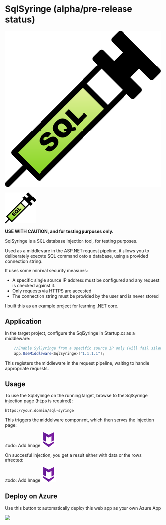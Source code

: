 # SqlSyringe (alpha/pre-release status)

![Icon](https://raw.githubusercontent.com/suterma/SqlSyringe/master/SqlSyringe/icon.svg)

<img src="https://raw.githubusercontent.com/suterma/SqlSyringe/master/SqlSyringe/icon.svg" alt="alt text" width="100" >

**USE WITH CAUTION, and for testing purposes only.**

SqlSyringe is a SQL database injection tool, for testing purposes. 

Used as a middleware in the ASP.NET request pipeline, it allows you to deliberately execute SQL command onto a database, using a provided connection string. 

It uses some minimal security measures:

  * A specific single source IP address must be configured and any request is checked against it.
  * Only requests via HTTPS are accepted
  * The connection string must be provided by the user and is never stored

I built this as an example project for learning .NET core.

## Application

In the target project, configure the SqlSyringe in Startup.cs as a middleware:

```csharp
    //Enable SylSyringe from a specific source IP only (will fail silently otherwise)
    app.UseMiddleware<SqlSyringe>("1.1.1.1");
```

This registers the middleware in the request pipeline, waiting to handle appropriate requests.

## Usage

To use the SqlSyringe on the running target, browse to the SqlSyringe injection page (https is required):

    https://your.domain/sql-syringe
    
This triggers the middelware component, which then serves the injection page:    

:todo: Add Image
![The SQL injection page of syringe](https://github.com/adam-p/markdown-here/raw/master/src/common/images/icon48.png "The SQL injection page of syringe")

On succesful injection, you get a result either with data or the rows affected:

:todo: Add Image
![The SQL injection page of syringe](https://github.com/adam-p/markdown-here/raw/master/src/common/images/icon48.png "The SQL injection page of syringe")

## Deploy on Azure
Use this button to automatically deploy this web app as your own Azure App

<a href="https://azuredeploy.net/" target="_blank"><img src="http://azuredeploy.net/deploybutton.png"/></a>
